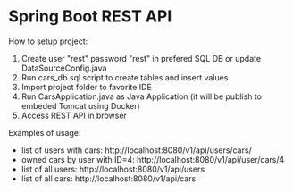 # Spring Boot REST API

How to setup project:
1. Create user "rest" password "rest" in prefered SQL DB or update DataSourceConfig.java 
2. Run cars_db.sql script to create tables and insert values
3. Import project folder to favorite IDE
4. Run CarsApplication.java as Java Application (it will be publish to embeded Tomcat using Docker)
5. Access REST API in browser

Examples of usage:
- list of users with cars: http://localhost:8080/v1/api/users/cars/
- owned cars by user with ID=4: http://localhost:8080/v1/api/user/cars/4
- list of all users: http://localhost:8080/v1/api/users
- list of all cars: http://localhost:8080/v1/api/cars
